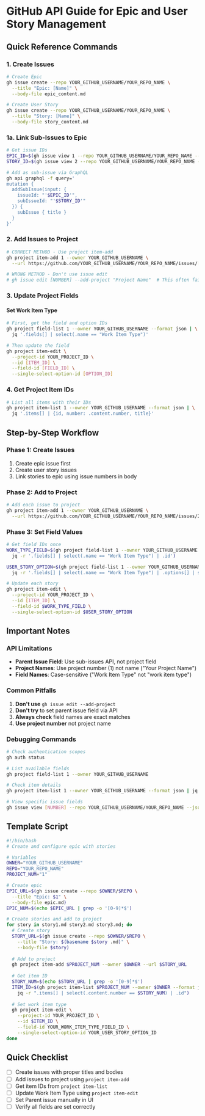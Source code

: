 # GitHub API Guide for Epic and User Story Management

## Quick Reference Commands

### 1. Create Issues
```bash
# Create Epic
gh issue create --repo YOUR_GITHUB_USERNAME/YOUR_REPO_NAME \
  --title "Epic: [Name]" \
  --body-file epic_content.md

# Create User Story
gh issue create --repo YOUR_GITHUB_USERNAME/YOUR_REPO_NAME \
  --title "Story: [Name]" \
  --body-file story_content.md
```

### 1a. Link Sub-Issues to Epic
```bash
# Get issue IDs
EPIC_ID=$(gh issue view 1 --repo YOUR_GITHUB_USERNAME/YOUR_REPO_NAME --json id -q .id)
STORY_ID=$(gh issue view 2 --repo YOUR_GITHUB_USERNAME/YOUR_REPO_NAME --json id -q .id)

# Add as sub-issue via GraphQL
gh api graphql -f query='
mutation {
  addSubIssue(input: {
    issueId: "'$EPIC_ID'",
    subIssueId: "'$STORY_ID'"
  }) {
    subIssue { title }
  }
}'
```

### 2. Add Issues to Project
```bash
# CORRECT METHOD - Use project item-add
gh project item-add 1 --owner YOUR_GITHUB_USERNAME \
  --url https://github.com/YOUR_GITHUB_USERNAME/YOUR_REPO_NAME/issues/[NUMBER]

# WRONG METHOD - Don't use issue edit
# gh issue edit [NUMBER] --add-project "Project Name"  # This often fails
```

### 3. Update Project Fields

#### Set Work Item Type
```bash
# First, get the field and option IDs
gh project field-list 1 --owner YOUR_GITHUB_USERNAME --format json | \
  jq '.fields[] | select(.name == "Work Item Type")'

# Then update the field
gh project item-edit \
  --project-id YOUR_PROJECT_ID \
  --id [ITEM_ID] \
  --field-id [FIELD_ID] \
  --single-select-option-id [OPTION_ID]
```

### 4. Get Project Item IDs
```bash
# List all items with their IDs
gh project item-list 1 --owner YOUR_GITHUB_USERNAME --format json | \
  jq '.items[] | {id, number: .content.number, title}'
```

## Step-by-Step Workflow

### Phase 1: Create Issues
1. Create epic issue first
2. Create user story issues
3. Link stories to epic using issue numbers in body

### Phase 2: Add to Project
```bash
# Add each issue to project
gh project item-add 1 --owner YOUR_GITHUB_USERNAME \
  --url https://github.com/YOUR_GITHUB_USERNAME/YOUR_REPO_NAME/issues/2
```

### Phase 3: Set Field Values
```bash
# Get field IDs once
WORK_TYPE_FIELD=$(gh project field-list 1 --owner YOUR_GITHUB_USERNAME --format json | \
  jq -r '.fields[] | select(.name == "Work Item Type") | .id')

USER_STORY_OPTION=$(gh project field-list 1 --owner YOUR_GITHUB_USERNAME --format json | \
  jq -r '.fields[] | select(.name == "Work Item Type") | .options[] | select(.name == "User Story") | .id')

# Update each story
gh project item-edit \
  --project-id YOUR_PROJECT_ID \
  --id [ITEM_ID] \
  --field-id $WORK_TYPE_FIELD \
  --single-select-option-id $USER_STORY_OPTION
```

## Important Notes

### API Limitations
- **Parent Issue Field**: Use sub-issues API, not project field
- **Project Names**: Use project number (1) not name ("Your Project Name")  
- **Field Names**: Case-sensitive ("Work Item Type" not "work item type")

### Common Pitfalls
1. **Don't use** `gh issue edit --add-project`
2. **Don't try** to set parent issue field via API
3. **Always check** field names are exact matches
4. **Use project number** not project name

### Debugging Commands
```bash
# Check authentication scopes
gh auth status

# List available fields
gh project field-list 1 --owner YOUR_GITHUB_USERNAME

# Check item details
gh project item-list 1 --owner YOUR_GITHUB_USERNAME --format json | jq

# View specific issue fields
gh issue view [NUMBER] --repo YOUR_GITHUB_USERNAME/YOUR_REPO_NAME --json projectItems
```

## Template Script

```bash
#!/bin/bash
# Create and configure epic with stories

# Variables
OWNER="YOUR_GITHUB_USERNAME"
REPO="YOUR_REPO_NAME"
PROJECT_NUM="1"

# Create epic
EPIC_URL=$(gh issue create --repo $OWNER/$REPO \
  --title "Epic: $1" \
  --body-file epic.md)
EPIC_NUM=$(echo $EPIC_URL | grep -o '[0-9]*$')

# Create stories and add to project
for story in story1.md story2.md story3.md; do
  # Create story
  STORY_URL=$(gh issue create --repo $OWNER/$REPO \
    --title "Story: $(basename $story .md)" \
    --body-file $story)
  
  # Add to project
  gh project item-add $PROJECT_NUM --owner $OWNER --url $STORY_URL
  
  # Get item ID
  STORY_NUM=$(echo $STORY_URL | grep -o '[0-9]*$')
  ITEM_ID=$(gh project item-list $PROJECT_NUM --owner $OWNER --format json | \
    jq -r ".items[] | select(.content.number == $STORY_NUM) | .id")
  
  # Set work item type
  gh project item-edit \
    --project-id YOUR_PROJECT_ID \
    --id $ITEM_ID \
    --field-id YOUR_WORK_ITEM_TYPE_FIELD_ID \
    --single-select-option-id YOUR_USER_STORY_OPTION_ID
done
```

## Quick Checklist

- [ ] Create issues with proper titles and bodies
- [ ] Add issues to project using `project item-add`
- [ ] Get item IDs from `project item-list`
- [ ] Update Work Item Type using `project item-edit`
- [ ] Set Parent issue manually in UI
- [ ] Verify all fields are set correctly
